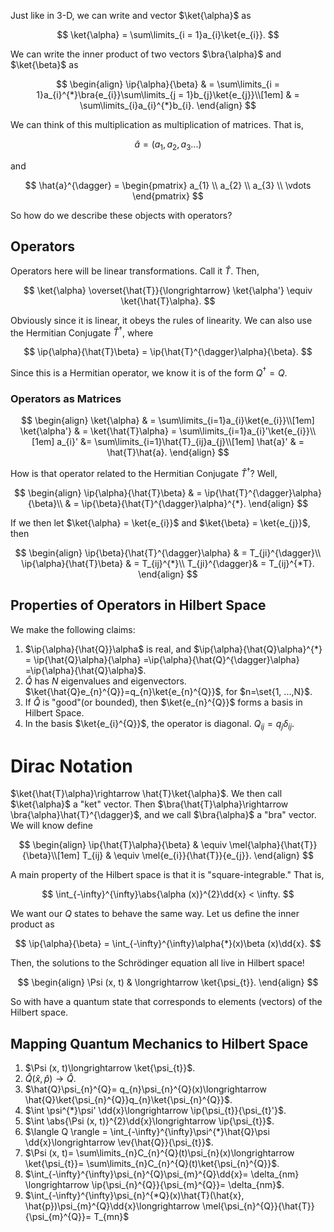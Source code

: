 Just like in $3$-D, we can write and vector $\ket{\alpha}$ as

$$
\ket{\alpha} = \sum\limits_{i = 1}a_{i}\ket{e_{i}}.
$$

We can write the inner product of two vectors $\bra{\alpha}$ and $\ket{\beta}$ as

$$
\begin{align}
\ip{\alpha}{\beta} & = \sum\limits_{i = 1}a_{i}^{*}\bra{e_{i}}\sum\limits_{j = 1}b_{j}\ket{e_{j}}\\[1em]
& = \sum\limits_{i}a_{i}^{*}b_{i}.
\end{align}
$$

We can think of this multiplication as multiplication of matrices. That is,

$$
\hat{a} = (a_{1},a_{2},a_{3}...)
$$

and

$$
\hat{a}^{\dagger} = 
\begin{pmatrix}
a_{1} \\ a_{2} \\ a_{3} \\ \vdots
\end{pmatrix}
$$

So how do we describe these objects with operators?

## Operators

Operators here will be linear transformations. Call it $\hat{T}$. Then,

$$
\ket{\alpha} \overset{\hat{T}}{\longrightarrow} \ket{\alpha'} \equiv \ket{\hat{T}\alpha}.
$$

Obviously since it is linear, it obeys the rules of linearity. We can also use the Hermitian Conjugate $\hat{T}^{\dagger}$, where

$$
\ip{\alpha}{\hat{T}\beta} = \ip{\hat{T}^{\dagger}\alpha}{\beta}.
$$

Since this is a Hermitian operator, we know it is of the form $Q^{\dagger} =Q$.

### Operators as Matrices

$$
\begin{align}
\ket{\alpha} & = \sum\limits_{i=1}a_{i}\ket{e_{i}}\\[1em]
\ket{\alpha'} & = \ket{\hat{T}\alpha} = \sum\limits_{i=1}a_{i}'\ket{e_{i}}\\[1em]
a_{i}' &= \sum\limits_{i=1}\hat{T}_{ij}a_{j}\\[1em]
\hat{a}' & = \hat{T}\hat{a}.
\end{align}
$$

How is that operator related to the Hermitian Conjugate $\hat{T}^{\dagger}$? Well,

$$
\begin{align}
\ip{\alpha}{\hat{T}\beta} & = \ip{\hat{T}^{\dagger}\alpha}{\beta}\\
& = \ip{\beta}{\hat{T}^{\dagger}\alpha}^{*}.
\end{align}
$$

If we then let $\ket{\alpha} = \ket{e_{i}}$ and $\ket{\beta} = \ket{e_{j}}$, then 

$$
\begin{align}
\ip{\beta}{\hat{T}^{\dagger}\alpha} & = T_{ji}^{\dagger}\\
\ip{\alpha}{\hat{T}\beta} & = T_{ij}^{*}\\
T_{ji}^{\dagger}& = T_{ij}^{*T}.
\end{align}
$$

## Properties of Operators in Hilbert Space

We make the following claims:
1. $\ip{\alpha}{\hat{Q}}\alpha$ is real, and $\ip{\alpha}{\hat{Q}\alpha}^{*} = \ip{\hat{Q}\alpha}{\alpha} =\ip{\alpha}{\hat{Q}^{\dagger}\alpha} =\ip{\alpha}{\hat{Q}\alpha}$.
2. $\hat{Q}$ has $N$ eigenvalues and eigenvectors. $\ket{\hat{Q}e_{n}^{Q}}=q_{n}\ket{e_{n}^{Q}}$, for $n=\set{1, ...,N}$.
3. If $\hat{Q}$ is "good"(or bounded), then $\ket{e_{n}^{Q}}$ forms a basis in Hilbert Space.
4. In the basis $\ket{e_{i}^{Q}}$, the operator is diagonal. $Q_{ij}=q_{j}\delta_{ij}$.

# Dirac Notation

$\ket{\hat{T}\alpha}\rightarrow \hat{T}\ket{\alpha}$. We then call $\ket{\alpha}$ a "ket" vector. Then $\bra{\hat{T}\alpha}\rightarrow \bra{\alpha}\hat{T}^{\dagger}$, and we call $\bra{\alpha}$ a "bra" vector. We will know define

$$
\begin{align}
\ip{\hat{T}\alpha}{\beta} & \equiv  \mel{\alpha}{\hat{T}}{\beta}\\[1em]
T_{ij} & \equiv \mel{e_{i}}{\hat{T}}{e_{j}}.
\end{align}
$$

A main property of the Hilbert space is that it is "square-integrable." That is,

$$
\int_{-\infty}^{\infty}\abs{\alpha (x)}^{2}\dd{x} < \infty.
$$

We want our $Q$ states to behave the same way. Let us define the inner product as

$$
\ip{\alpha}{\beta} = \int_{-\infty}^{\infty}\alpha{*}(x)\beta (x)\dd{x}.
$$

Then, the solutions to the Schrödinger equation all live in Hilbert space!

$$
\begin{align}
\Psi (x, t) &  \longrightarrow \ket{\psi_{t}}.
\end{align}
$$

So with have a quantum state that corresponds to elements (vectors) of the Hilbert space.

## Mapping Quantum Mechanics to Hilbert Space

1. $\Psi (x, t)\longrightarrow \ket{\psi_{t}}$.
2. $\hat{Q}(\hat{x}, \hat{p})\longrightarrow\hat{Q}$.
3. $\hat{Q}\psi_{n}^{Q}= q_{n}\psi_{n}^{Q}(x)\longrightarrow \hat{Q}\ket{\psi_{n}^{Q}}q_{n}\ket{\psi_{n}^{Q}}$.
4. $\int \psi^{*}\psi' \dd{x}\longrightarrow \ip{\psi_{t}}{\psi_{t}'}$.
5. $\int \abs{\Psi (x, t)}^{2}\dd{x}\longrightarrow \ip{\psi_{t}}$.
6. $\langle Q \rangle = \int_{-\infty}^{\infty}\psi^{*}\hat{Q}\psi \dd{x}\longrightarrow \ev{\hat{Q}}{\psi_{t}}$.
7. $\Psi (x, t)= \sum\limits_{n}C_{n}^{Q}(t)\psi_{n}(x)\longrightarrow \ket{\psi_{t}}= \sum\limits_{n}C_{n}^{Q}(t)\ket{\psi_{n}^{Q}}$.
8. $\int_{-\infty}^{\infty}\psi_{n}^{Q}\psi_{m}^{Q}\dd{x}= \delta_{nm} \longrightarrow \ip{\psi_{n}^{Q}}{\psi_{m}^{Q}}= \delta_{nm}$.
9. $\int_{-\infty}^{\infty}\psi_{n}^{*Q}(x)\hat{T}(\hat{x}, \hat{p})\psi_{m}^{Q}\dd{x}\longrightarrow \mel{\psi_{n}^{Q}}{\hat{T}}{\psi_{m}^{Q}}= T_{mn}$
